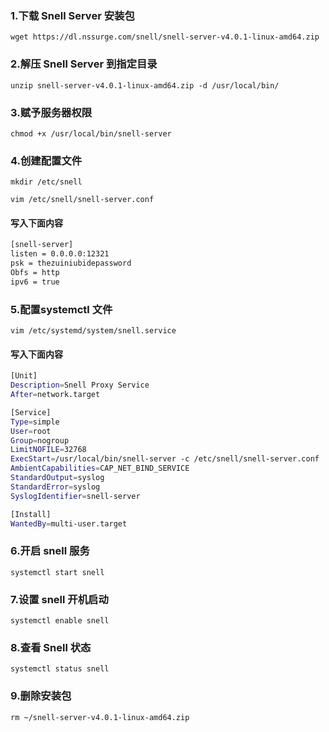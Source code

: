 ### 1.下载 Snell Server 安装包
    wget https://dl.nssurge.com/snell/snell-server-v4.0.1-linux-amd64.zip
### 2.解压 Snell Server 到指定目录
    unzip snell-server-v4.0.1-linux-amd64.zip -d /usr/local/bin/
### 3.赋予服务器权限
    chmod +x /usr/local/bin/snell-server
### 4.创建配置文件
    mkdir /etc/snell

    vim /etc/snell/snell-server.conf

#### 写入下面内容
```bash
[snell-server]
listen = 0.0.0.0:12321
psk = thezuiniubidepassword
Obfs = http
ipv6 = true
```
### 5.配置systemctl 文件
    vim /etc/systemd/system/snell.service

#### 写入下面内容
```bash
[Unit]
Description=Snell Proxy Service
After=network.target

[Service]
Type=simple
User=root
Group=nogroup
LimitNOFILE=32768
ExecStart=/usr/local/bin/snell-server -c /etc/snell/snell-server.conf
AmbientCapabilities=CAP_NET_BIND_SERVICE
StandardOutput=syslog
StandardError=syslog
SyslogIdentifier=snell-server

[Install]
WantedBy=multi-user.target
```
### 6.开启 snell 服务
    systemctl start snell
### 7.设置 snell 开机启动
    systemctl enable snell
### 8.查看 Snell 状态
    systemctl status snell
### 9.删除安装包
    rm ~/snell-server-v4.0.1-linux-amd64.zip

